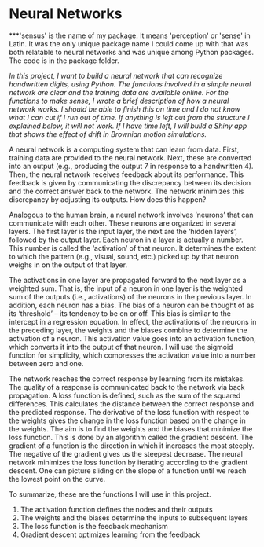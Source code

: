 # Neural Networks 

***'sensus' is the name of my package. It means 'perception' or 'sense' in Latin. It was the only unique package name I could 
come up with that was both relatable to neural networks and was unique among Python packages. The code is in the package folder.

*In this project, I want to build a neural network that can recognize handwritten digits, using Python. The functions involved in a simple neural network are clear and the training data are available online. For the functions to make sense, I wrote a brief description of how a neural network works. I should be able to finish this on time and I do not know what I can cut if I run out of time. If anything is left out from the structure I explained below, it will not work. If I have time left, I will build a Shiny app that shows the effect of drift in Brownian motion simulations.*

A neural network is a computing system that can learn from data. First, training data are provided to the neural network. Next, these are converted into an output (e.g., producing the output 7 in response to a handwritten 4). Then, the neural network receives feedback about its performance. This feedback is given by communicating the discrepancy between its decision and the correct answer back to the network. The network minimizes this discrepancy by adjusting its outputs. How does this happen? 

Analogous to the human brain, a neural network involves ‘neurons’ that can communicate with each other. These neurons are organized in several layers. The first layer is the input layer, the next are the ‘hidden layers’, followed by the output layer. Each neuron in a layer is actually a number. This number is called the ‘activation’ of that neuron. It determines the extent to which the pattern (e.g., visual, sound, etc.) picked up by that neuron weighs in on the output of that layer. 

The activations in one layer are propagated forward to the next layer as a weighted sum. That is, the input of a neuron in one layer is the weighted sum of the outputs (i.e., activations) of the neurons in the previous layer. In addition, each neuron has a bias. The bias of a neuron can be thought of as its ‘threshold’ – its tendency to be on or off. This bias is similar to the intercept in a regression equation. In effect, the activations of the neurons in the preceding layer, the weights and the biases combine to determine the activation of a neuron. This activation value goes into an activation function, which converts it into the output of that neuron. I will use the sigmoid function for simplicity, which compresses the activation value into a number between zero and one. 

The network reaches the correct response by learning from its mistakes. The quality of a response is communicated back to the network via back propagation. A loss function is defined, such as the sum of the squared differences. This calculates the distance between the correct response and the predicted response. The derivative of the loss function with respect to the weights gives the change in the loss function based on the change in the weights. The aim is to find the weights and the biases that minimize the loss function. This is done by an algorithm called the gradient descent. The gradient of a function is the direction in which it increases the most steeply. The negative of the gradient gives us the steepest decrease. The neural network minimizes the loss function by iterating according to the gradient descent. One can picture sliding on the slope of a function until we reach the lowest point on the curve. 

To summarize, these are the functions I will use in this project. 
1. The activation function defines the nodes and their outputs
2. The weights and the biases determine the inputs to subsequent layers 
3. The loss function is the feedback mechanism
4. Gradient descent optimizes learning from the feedback  
